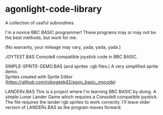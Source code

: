 # agonlight-code-library
A collection of useful subroutines

I'm a novice BBC BASIC programmer!  These programs may or may not be the best methods, but work for me.

(No warranty, your mileage may vary, yada, yada, yada.)



JOYTEST.BAS
Console8 compatible joystick code in BBC BASIC.

SIMPLE-SPRITE-DEMO.BAS  (and sprites .rgb files.)
A very simplified sprite demo.  
Sprites created with Sprite Editor (https://github.com/robogeek42/agon_basic_mycode)

LANDERx.BAS
This is a project where I'm learning BBC BASIC by doing.  A simple Lunar Lander Game which requires a Console8 compatible joystick.  The file requires the lander rgb sprites to work correctly.  I'll leave older version of LANDERx.BAS as the program moves forward.
